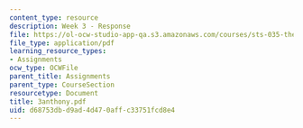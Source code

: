 ```yaml
---
content_type: resource
description: Week 3 - Response
file: https://ol-ocw-studio-app-qa.s3.amazonaws.com/courses/sts-035-the-history-of-computing-spring-2004/d68753dbd9ad4d470affc33751fcd8e4_3anthony.pdf
file_type: application/pdf
learning_resource_types:
- Assignments
ocw_type: OCWFile
parent_title: Assignments
parent_type: CourseSection
resourcetype: Document
title: 3anthony.pdf
uid: d68753db-d9ad-4d47-0aff-c33751fcd8e4
---
```

